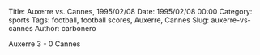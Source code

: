 Title: Auxerre vs. Cannes, 1995/02/08
Date: 1995/02/08 00:00
Category: sports
Tags: football, football scores, Auxerre, Cannes
Slug: auxerre-vs-cannes
Author: carbonero


Auxerre 3 - 0 Cannes
